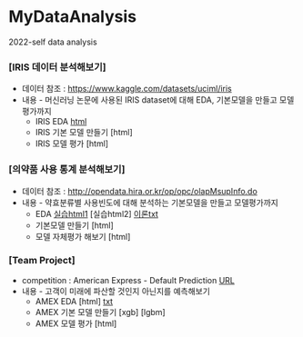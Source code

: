 # MyDataAnalysis
2022-self data analysis

### [IRIS 데이터 분석해보기]
  * 데이터 참조 : https://www.kaggle.com/datasets/uciml/iris
  * 내용 - 머신러닝 논문에 사용된 IRIS dataset에 대해 EDA, 기본모델을 만들고 모델평가까지
    * IRIS EDA [html](https://github.com/juheefatal/MyDataAnalysis/blob/main/IRIS_BASIC01.html)
    * IRIS 기본 모델 만들기 [html]
    * IRIS 모델 평가 [html]
    
### [의약품 사용 통계 분석해보기]
  * 데이터 참조 : http://opendata.hira.or.kr/op/opc/olapMsupInfo.do
  * 내용 - 약효분류별 사용빈도에 대해 분석하는 기본모델을 만들고 모델평가까지
    * EDA [실습html1](https://juheefatal.github.io/MyDataAnalysis/Project_01/0818_toyProject_EDA_1.html)
          [실습html2]
          [이론txt](https://github.com/juheefatal/MyDataAnalysis/blob/main/Project_01/study_for_EDA.txt)
    * 기본모델 만들기 [html]
    * 모델 자체평가 해보기 [html]
    
### [Team Project]
  * competition : American Express - Default Prediction [URL](https://www.kaggle.com/competitions/amex-default-prediction)
  * 내용 - 고객이 미래에 파산할 것인지 아닌지를 예측해보기
    * AMEX EDA [html] [txt](https://github.com/juheefatal/MyDataAnalysis/blob/main/TeamProject/memo%20for%20EDA.txt)
    * AMEX 기본 모델 만들기 [xgb] [lgbm]
    * AMEX 모델 평가 [html]
